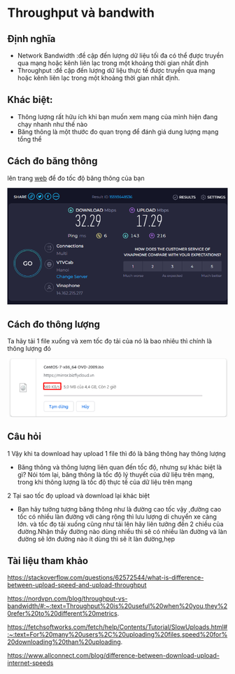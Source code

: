 # Throughput và bandwith
## Định nghĩa
- Network Bandwidth :đề cập đến lượng dữ liệu tối đa có thể được truyền qua mạng hoặc kênh liên lạc trong một khoảng thời gian nhất định
- Throughput :đề cập đến lượng dữ liệu thực tế được truyền qua mạng hoặc kênh liên lạc trong một khoảng thời gian nhất định.
## Khác biệt:
- Thông lượng rất hữu ích khi bạn muốn xem mạng của mình hiện đang chạy nhanh như thế nào
- Băng thông là một thước đo quan trọng để đánh giá dung lượng mạng tổng thể
## Cách đo băng thông
lên trang [web](https://www.speedtest.net/) để đo tốc độ băng thông của bạn

![Alt](/thuctap/anh/Screenshot_409.png)

## Cách đo thông lượng 
Ta hãy tải 1 file xuống và xem tốc đọ tải của nó là bao nhiêu thì chính là thông lượng đó

![Alt](/thuctap/anh/Screenshot_410.png)

## Câu hỏi
1 Vậy khi ta download hay upload 1 file thì đó là băng thông hay thông lượng
  - Băng thông và thông lượng liên quan đến tốc độ, nhưng sự khác biệt là gì? Nói tóm lại, băng thông là tốc độ lý thuyết của dữ liệu trên mạng, trong khi thông lượng là tốc độ thực tế của dữ liệu trên mạng

2 Tại sao tốc đọ upload và download lại khác biệt

  - Bạn hãy tưởng tượng băng thông như là đường cao tốc vậy ,đường cao tốc có nhiều làn đường với càng rộng thì lưu lượng di chuyển xe càng lớn. và tốc đọ tải xuống cũng như tải lên hãy liên tưởng đến 2 chiều của đường.Nhận thấy đường nào dùng nhiều thì sẽ có nhiều làn đường và làn đường sẽ lớn đường nào ít dùng thì sẽ ít làn đường,hẹp
## Tài liệu tham khảo

https://stackoverflow.com/questions/62572544/what-is-difference-between-upload-speed-and-upload-throughput

https://nordvpn.com/blog/throughput-vs-bandwidth/#:~:text=Throughput%20is%20useful%20when%20you,they%20refer%20to%20different%20metrics.

https://fetchsoftworks.com/fetch/help/Contents/Tutorial/SlowUploads.html#:~:text=For%20many%20users%2C%20uploading%20files,speed%20for%20downloading%20than%20uploading.

https://www.allconnect.com/blog/difference-between-download-upload-internet-speeds